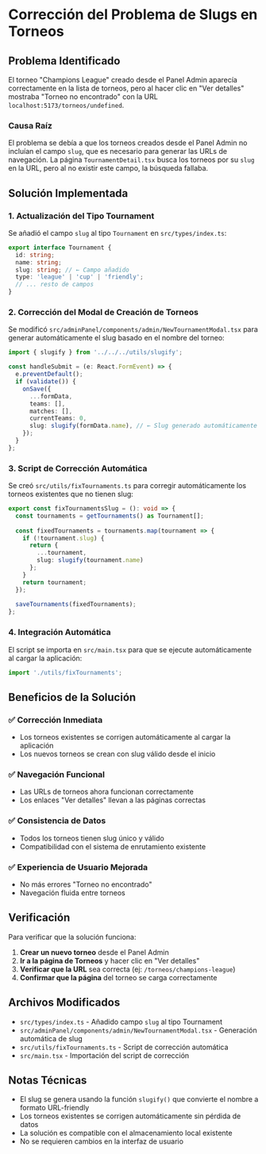 # Corrección del Problema de Slugs en Torneos

## Problema Identificado

El torneo "Champions League" creado desde el Panel Admin aparecía correctamente en la lista de torneos, pero al hacer clic en "Ver detalles" mostraba "Torneo no encontrado" con la URL `localhost:5173/torneos/undefined`.

### Causa Raíz

El problema se debía a que los torneos creados desde el Panel Admin no incluían el campo `slug`, que es necesario para generar las URLs de navegación. La página `TournamentDetail.tsx` busca los torneos por su `slug` en la URL, pero al no existir este campo, la búsqueda fallaba.

## Solución Implementada

### 1. Actualización del Tipo Tournament

Se añadió el campo `slug` al tipo `Tournament` en `src/types/index.ts`:

```typescript
export interface Tournament {
  id: string;
  name: string;
  slug: string; // ← Campo añadido
  type: 'league' | 'cup' | 'friendly';
  // ... resto de campos
}
```

### 2. Corrección del Modal de Creación de Torneos

Se modificó `src/adminPanel/components/admin/NewTournamentModal.tsx` para generar automáticamente el slug basado en el nombre del torneo:

```typescript
import { slugify } from '../../../utils/slugify';

const handleSubmit = (e: React.FormEvent) => {
  e.preventDefault();
  if (validate()) {
    onSave({
      ...formData,
      teams: [],
      matches: [],
      currentTeams: 0,
      slug: slugify(formData.name), // ← Slug generado automáticamente
    });
  }
};
```

### 3. Script de Corrección Automática

Se creó `src/utils/fixTournaments.ts` para corregir automáticamente los torneos existentes que no tienen slug:

```typescript
export const fixTournamentsSlug = (): void => {
  const tournaments = getTournaments() as Tournament[];
  
  const fixedTournaments = tournaments.map(tournament => {
    if (!tournament.slug) {
      return {
        ...tournament,
        slug: slugify(tournament.name)
      };
    }
    return tournament;
  });
  
  saveTournaments(fixedTournaments);
};
```

### 4. Integración Automática

El script se importa en `src/main.tsx` para que se ejecute automáticamente al cargar la aplicación:

```typescript
import './utils/fixTournaments';
```

## Beneficios de la Solución

### ✅ Corrección Inmediata
- Los torneos existentes se corrigen automáticamente al cargar la aplicación
- Los nuevos torneos se crean con slug válido desde el inicio

### ✅ Navegación Funcional
- Las URLs de torneos ahora funcionan correctamente
- Los enlaces "Ver detalles" llevan a las páginas correctas

### ✅ Consistencia de Datos
- Todos los torneos tienen slug único y válido
- Compatibilidad con el sistema de enrutamiento existente

### ✅ Experiencia de Usuario Mejorada
- No más errores "Torneo no encontrado"
- Navegación fluida entre torneos

## Verificación

Para verificar que la solución funciona:

1. **Crear un nuevo torneo** desde el Panel Admin
2. **Ir a la página de Torneos** y hacer clic en "Ver detalles"
3. **Verificar que la URL** sea correcta (ej: `/torneos/champions-league`)
4. **Confirmar que la página** del torneo se carga correctamente

## Archivos Modificados

- `src/types/index.ts` - Añadido campo `slug` al tipo Tournament
- `src/adminPanel/components/admin/NewTournamentModal.tsx` - Generación automática de slug
- `src/utils/fixTournaments.ts` - Script de corrección automática
- `src/main.tsx` - Importación del script de corrección

## Notas Técnicas

- El slug se genera usando la función `slugify()` que convierte el nombre a formato URL-friendly
- Los torneos existentes se corrigen automáticamente sin pérdida de datos
- La solución es compatible con el almacenamiento local existente
- No se requieren cambios en la interfaz de usuario 